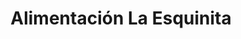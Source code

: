 ---
title: "Alimentación La Esquinita"
url: /sevilla/alimentacion-la-esquinita/
shop: Lebensmittel
---